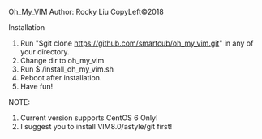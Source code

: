 Oh_My_VIM
Author: Rocky Liu
CopyLeft©2018

Installation
1. Run "$git clone https://github.com/smartcub/oh_my_vim.git" in any of your directory.
2. Change dir to oh_my_vim
3. Run $./install_oh_my_vim.sh
4. Reboot after installation.
5. Have fun!

NOTE: 
1. Current version supports CentOS 6 Only!
2. I suggest you to install VIM8.0/astyle/git first!
